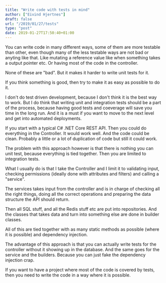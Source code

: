 ```yaml
---
title: "Write code with tests in mind"
author: ["Eivind Hjertnes"]
draft: false
url: "/2019/01/27/tests"
type: "post"
date: 2019-01-27T17:50:40+01:00
---
```


You can write code in many different ways, some of them are more
testable than other, even though many of the less testable ways are not
bad or anyting like that. Like mutating a reference value like when
something takes a output pointer etc. Or having most of the code in the
controller.

None of these are "bad". But it makes it harder to write unit tests for
it.

If you think something is good, then try to make it as easy as possible
to do it.

I don't do test driven development, because I don't think it is the best
way to work. But I do think that writing unit and integration tests
should be a part of the process, because having good tests and coeverage
will save you time in the long run. And it is a must if you want to move
to the next level and get into automated deployments.

If you start with a typical C# .NET Core REST API. Then you could do
everything in the Controller. It would work well. And the code could be
clean. Probably a little or a lot of duplication of code but still it
could work.

The problem with this approach however is that there is nothing you can
unit test, because everything is tied together. Then you are limited to
integration tests.

What I usually do is that I take the Controller and I limit it to
validating input, checking permissions (ideally done with attributes and
filters) and calling a "service".

The services takes input from the controller and is in charge of
checking all the right things, doing all the correct operations and
preparing the data structure the API should return.

Then all SQL stuff, and all the Redis stuff etc are put into
repositories. And the classes that takes data and turn into something
else are done in builder classes.

All of this are tied together with as many static methods as possible
(where it is possible) and dependency injection.

The advantage of this approach is that you can actually write tests for
the controller without it showing up in the database. And the same goes
for the service and the builders. Because you can just fake the
dependency injection crap.

If you want to have a project where most of the code is covered by
tests, then you need to write the code in a way where it is possible.
